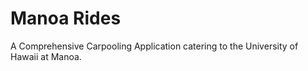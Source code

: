 # Manoa Rides
A Comprehensive Carpooling Application catering to the University of Hawaii at Manoa. 
